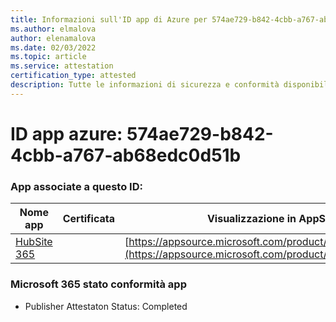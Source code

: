 ```yaml
---
title: Informazioni sull'ID app di Azure per 574ae729-b842-4cbb-a767-ab68edc0d51b
ms.author: elmalova
author: elenamalova
ms.date: 02/03/2022
ms.topic: article
ms.service: attestation
certification_type: attested
description: Tutte le informazioni di sicurezza e conformità disponibili per 574ae729-b842-4cbb-a767-ab68edc0d51b.
---
```

# <a name="azure-app-id-574ae729-b842-4cbb-a767-ab68edc0d51b"></a>ID app azure: 574ae729-b842-4cbb-a767-ab68edc0d51b


### <a name="apps-associated-with-this-id"></a>App associate a questo ID:
| **Nome app** | **Certificata** | **Visualizzazione in AppSource** |
|--------------|---------------|-----------------------|
| [HubSite 365](https://docs.microsoft.com/microsoft-365-app-certification/forward/WA200003704) |  | [https://appsource.microsoft.com/product/office/WA200003704](https://appsource.microsoft.com/product/office/WA200003704) |

### <a name="microsoft-365-app-compliance-status"></a>Microsoft 365 stato conformità app
- Publisher Attestaton Status: Completed
